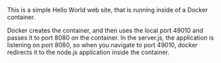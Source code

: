 This is a simple Hello World web site, that is running inside of a Docker container.

Docker creates the container, and then uses the local port 49010 and passes it to port 8080 on the container.  In the server.js, the application is listening on port 8080, so when you navigate to port 49010, docker redirects it to the node.js application inside the container.
